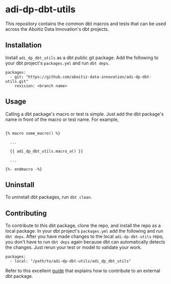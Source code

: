 # adi-dp-dbt-utils

This repository contains the common dbt macros and tests that can be used across the Aboitiz Data Innovation's dbt projects. 

## Installation

Install `adi_dp_dbt_utils` as a dbt public git package. Add the following to your dbt project's `packages.yml` and run `dbt deps`.

```
packages:
  - git: "https://github.com/aboitiz-data-innovation/adi-dp-dbt-utils.git"
    revision: <branch name>
```

## Usage

Calling a dbt package's macro or test is simple. Just add the dbt package's name in front of the macro or test name. For example, 

```

{% macro some_macro() %}

  ...

  {{ adi_dp_dbt_utils.macro_a() }}

  ...

{%- endmacro -%}

```

## Uninstall

To uninstall dbt packages, run `dbt clean`.

## Contributing

To contribute to this dbt package, clone the repo, and install the repo as a local package. In your dbt project's `packages.yml` add the following and run `dbt deps`. After you have made changes to the local `adi-dp-dbt-utils` repo, you don't have to run `dbt deps` again because dbt can automatically detects the changes. Just rerun your test or model to validate your work.

```
packages:
  - local: "/path/to/adi-dp-dbt-utils/adi_dp_dbt_utils"
```

Refer to this excellent [guide](https://discourse.getdbt.com/t/contributing-to-an-external-dbt-package/657) that explains how to contribute to an external dbt package.
